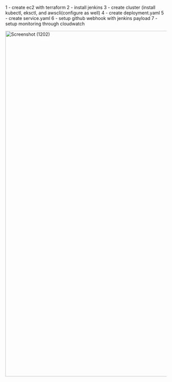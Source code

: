 1 - create ec2 with terraform
2 - install jenkins
3 - create cluster
    (install kubectl, eksctl, and awscli(configure as well)
4 - create deployment.yaml
5 - create service.yaml
6 - setup github webhook with jenkins payload
7 - setup monitoring through cloudwatch


<img width="1920" height="1080" alt="Screenshot (1202)" src="https://github.com/user-attachments/assets/d0e1d6ae-bff0-4b69-a2c0-8ed9bc2ddfa2" />

